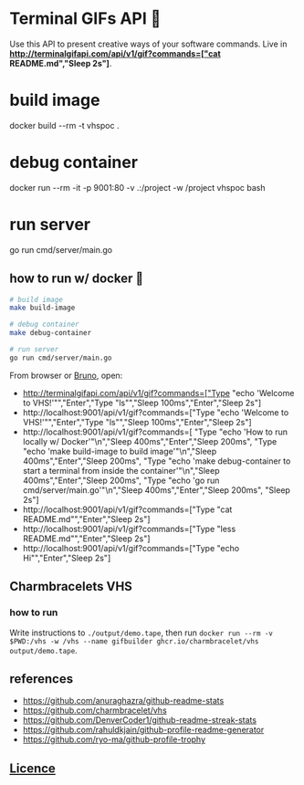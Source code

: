 # Terminal GIFs API 📼

Use this API to present creative ways of your software commands.
Live in **http://terminalgifapi.com/api/v1/gif?commands=["cat README.md","Sleep 2s"]**.

# build image
docker build --rm -t vhspoc .

# debug container
docker run --rm -it -p 9001:80 -v .:/project -w /project vhspoc bash

# run server
go run cmd/server/main.go

## how to run w/ docker 🐳

```sh
# build image
make build-image

# debug container
make debug-container

# run server
go run cmd/server/main.go
```

From browser or [Bruno](./zarf/bruno/), open:

- http://terminalgifapi.com/api/v1/gif?commands=["Type \"echo 'Welcome to VHS!'\"","Enter","Type \"ls\"","Sleep 100ms","Enter","Sleep 2s"]
- http://localhost:9001/api/v1/gif?commands=["Type \"echo 'Welcome to VHS!'\"","Enter","Type \"ls\"","Sleep 100ms","Enter","Sleep 2s"]
- http://localhost:9001/api/v1/gif?commands=[
    "Type \"echo 'How to run locally w/ Docker'\"\n","Sleep 400ms","Enter","Sleep 200ms",
    "Type \"echo 'make build-image to build image'\"\n","Sleep 400ms","Enter","Sleep 200ms",
    "Type \"echo 'make debug-container to start a terminal from inside the container'\"\n","Sleep 400ms","Enter","Sleep 200ms",
    "Type \"echo 'go run cmd/server/main.go'\"\n","Sleep 400ms","Enter","Sleep 200ms",
    "Sleep 2s"]
- http://localhost:9001/api/v1/gif?commands=["Type \"cat README.md\"","Enter","Sleep 2s"]
- http://localhost:9001/api/v1/gif?commands=["Type \"less README.md\"","Enter","Sleep 2s"]
- http://localhost:9001/api/v1/gif?commands=["Type \"echo Hi\"","Enter","Sleep 2s"]

## Charmbracelets VHS

### how to run

Write instructions to `./output/demo.tape`, then run `docker run --rm -v $PWD:/vhs -w /vhs --name gifbuilder ghcr.io/charmbracelet/vhs output/demo.tape`.

## references

<!-- ![Anurag's GitHub stats](http://terminalgifapi.com/api/v1/gif?commands=["Type \"echo 'Welcome to VHS!'\"","Sleep 100ms","Enter","Sleep 100ms","Type \"ls -a\"","Sleep 100ms","Enter","Sleep 1s"])

![Anurag's GitHub stats](http://terminalgifapi.com/api/v1/mock) -->

<!-- http://terminalgifapi.com/api/v1/gif?commands=["Type \"echo 'Welcome to VHS!'\"","Sleep 100ms","Enter","Sleep 100ms","Type \"ls -a\"","Sleep 100ms","Enter","Sleep 1s"] -->
<!-- ![My GitHub Streak](http://github-readme-streak-stats.herokuapp.com?user=victorabarros) -->

- https://github.com/anuraghazra/github-readme-stats
- https://github.com/charmbracelet/vhs
- https://github.com/DenverCoder1/github-readme-streak-stats
- https://github.com/rahuldkjain/github-profile-readme-generator
- https://github.com/ryo-ma/github-profile-trophy

## [Licence](./LICENSE)

<!--
TODO

- improve dockerfile
  - create stage to copy code and build project
  - copy build to release fase
  - entrypoint to build
- backup https://github.com/charmbracelet/vhs/releases/download/v0.9.0/vhs_0.9.0_arm64.deb
- cache previous gifs
  - hash query to index it
  - store gifs on S3; or store locally and create a service to expire GIFs longers when directory is full?
  - persist hash -> GIF file path on redis (maybe better sqlite, because no needed of more service and it persist in disk)
- create homepage to introduce project

- write article/post
- post on https://x.com/i/communities/1685641800449462272
- HN

-->
